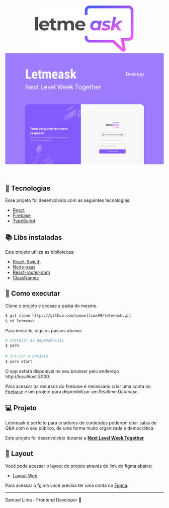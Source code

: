 <p align="center">
  <img src="./images/logo.svg" alt="NLW Together 06" />
  
  <img src="./images/letmeask.svg" alt="Stars">

</p>

<br>

## 🧪 Tecnologias

Esse projeto foi desenvolvido com as seguintes tecnologias:

- [React](https://reactjs.org)
- [Firebase](https://firebase.google.com/)
- [TypeScript](https://www.typescriptlang.org/)

## 📚 Libs instaladas

Este projeto utiliza as bibliotecas:

- [React-Swicth](https://www.npmjs.com/package/react-switch)
- [Node-sass](https://www.npmjs.com/package/node-sass)
- [React-router-dom](https://reactrouter.com/)
- [ClassNames](https://www.npmjs.com/package/classnames)

## 🚀 Como executar

Clone o projeto e acesse a pasta do mesmo.

```bash
$ git clone https://github.com/samuellima99/letmeask.git
$ cd letmeask
```

Para iniciá-lo, siga os passos abaixo:

```bash
# Instalar as dependências
$ yarn

# Iniciar o projeto
$ yarn start
```

O app estará disponível no seu browser pelo endereço http://localhost:3000.

Para acessar os recursos do firebase é necessário criar uma conta no [Firebase](https://firebase.google.com/) e um projeto para disponibilizar um Realtime Database.

## 💻 Projeto

Letmeask é perfeito para criadores de conteúdos poderem criar salas de Q&A com o seu público, de uma forma muito organizada e democrática.

Este projeto foi desenvolvido durante a **[Next Level Week Together](https://nextlevelweek.com/)**

## 🔖 Layout

Você pode acessar o layout do projeto através do link do figma abaixo:

- [Layout Web](https://www.figma.com/file/u0BQK8rCf2KgzcukdRRCWh/Letmeask/duplicate)

Para acessar o fgima você precisa ter uma conta no [Figma](http://figma.com/).

---

Samuel Lima - Frontend Developer 🚀
